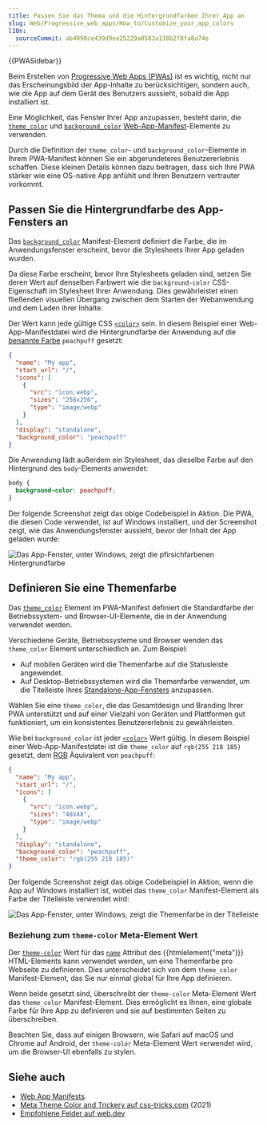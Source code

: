 ```yaml
---
title: Passen Sie das Thema und die Hintergrundfarben Ihrer App an
slug: Web/Progressive_web_apps/How_to/Customize_your_app_colors
l10n:
  sourceCommit: ab4090ce439d9ea25229a8583a138b2f8fa8a74e
---
```


{{PWASidebar}}

Beim Erstellen von [Progressive Web Apps (PWAs)](/de/docs/Web/Progressive_web_apps) ist es wichtig, nicht nur das Erscheinungsbild der App-Inhalte zu berücksichtigen, sondern auch, wie die App auf dem Gerät des Benutzers aussieht, sobald die App installiert ist.

Eine Möglichkeit, das Fenster Ihrer App anzupassen, besteht darin, die [`theme_color`](/de/docs/Web/Manifest/Reference/theme_color) und [`background_color`](/de/docs/Web/Manifest/Reference/background_color) [Web-App-Manifest](/de/docs/Web/Manifest)-Elemente zu verwenden.

Durch die Definition der `theme_color`- und `background_color`-Elemente in Ihrem PWA-Manifest können Sie ein abgerundeteres Benutzererlebnis schaffen. Diese kleinen Details können dazu beitragen, dass sich Ihre PWA stärker wie eine OS-native App anfühlt und Ihren Benutzern vertrauter vorkommt.

## Passen Sie die Hintergrundfarbe des App-Fensters an

Das [`background_color`](/de/docs/Web/Manifest/Reference/background_color) Manifest-Element definiert die Farbe, die im Anwendungsfenster erscheint, bevor die Stylesheets Ihrer App geladen wurden.

Da diese Farbe erscheint, bevor Ihre Stylesheets geladen sind, setzen Sie deren Wert auf denselben Farbwert wie die `background-color` CSS-Eigenschaft im Stylesheet Ihrer Anwendung. Dies gewährleistet einen fließenden visuellen Übergang zwischen dem Starten der Webanwendung und dem Laden ihrer Inhalte.

Der Wert kann jede gültige CSS [`<color>`](/de/docs/Web/CSS/color_value) sein. In diesem Beispiel einer Web-App-Manifestdatei wird die Hintergrundfarbe der Anwendung auf die [benannte Farbe](/de/docs/Web/CSS/named-color) `peachpuff` gesetzt:

```json
{
  "name": "My app",
  "start_url": "/",
  "icons": [
    {
      "src": "icon.webp",
      "sizes": "256x256",
      "type": "image/webp"
    }
  ],
  "display": "standalone",
  "background_color": "peachpuff"
}
```

Die Anwendung lädt außerdem ein Stylesheet, das dieselbe Farbe auf den Hintergrund des `body`-Elements anwendet:

```css
body {
  background-color: peachpuff;
}
```

Der folgende Screenshot zeigt das obige Codebeispiel in Aktion. Die PWA, die diesen Code verwendet, ist auf Windows installiert, und der Screenshot zeigt, wie das Anwendungsfenster aussieht, bevor der Inhalt der App geladen wurde:

![Das App-Fenster, unter Windows, zeigt die pfirsichfarbenen Hintergrundfarbe](./background-color-windows.png)

## Definieren Sie eine Themenfarbe

Das [`theme_color`](/de/docs/Web/Manifest/Reference/theme_color) Element im PWA-Manifest definiert die Standardfarbe der Betriebssystem- und Browser-UI-Elemente, die in der Anwendung verwendet werden.

Verschiedene Geräte, Betriebssysteme und Browser wenden das `theme_color` Element unterschiedlich an. Zum Beispiel:

- Auf mobilen Geräten wird die Themenfarbe auf die Statusleiste angewendet.
- Auf Desktop-Betriebssystemen wird die Themenfarbe verwendet, um die Titelleiste Ihres [Standalone-App-Fensters](/de/docs/Web/Progressive_web_apps/How_to/Create_a_standalone_app) anzupassen.

Wählen Sie eine `theme_color`, die das Gesamtdesign und Branding Ihrer PWA unterstützt und auf einer Vielzahl von Geräten und Plattformen gut funktioniert, um ein konsistentes Benutzererlebnis zu gewährleisten.

Wie bei `background_color` ist jeder [`<color>`](/de/docs/Web/CSS/color_value) Wert gültig. In diesem Beispiel einer Web-App-Manifestdatei ist die `theme_color` auf `rgb(255 218 185)` gesetzt, dem [RGB](/de/docs/Web/CSS/color_value/rgb) Äquivalent von `peachpuff`:

```json
{
  "name": "My app",
  "start_url": "/",
  "icons": [
    {
      "src": "icon.webp",
      "sizes": "48x48",
      "type": "image/webp"
    }
  ],
  "display": "standalone",
  "background_color": "peachpuff",
  "theme_color": "rgb(255 218 185)"
}
```

Der folgende Screenshot zeigt das obige Codebeispiel in Aktion, wenn die App auf Windows installiert ist, wobei das `theme_color` Manifest-Element als Farbe der Titelleiste verwendet wird:

![Das App-Fenster, unter Windows, zeigt die Themenfarbe in der Titelleiste](./background-theme-colors-windows.png)

### Beziehung zum `theme-color` Meta-Element Wert

Der [`theme-color`](/de/docs/Web/HTML/Element/meta/name/theme-color) Wert für das [`name`](/de/docs/Web/HTML/Element/meta/name) Attribut des {{htmlelement("meta")}} HTML-Elements kann verwendet werden, um eine Themenfarbe pro Webseite zu definieren. Dies unterscheidet sich von dem `theme_color` Manifest-Element, das Sie nur einmal global für Ihre App definieren.

Wenn beide gesetzt sind, überschreibt der `theme-color` Meta-Element Wert das `theme_color` Manifest-Element. Dies ermöglicht es Ihnen, eine globale Farbe für Ihre App zu definieren und sie auf bestimmten Seiten zu überschreiben.

Beachten Sie, dass auf einigen Browsern, wie Safari auf macOS und Chrome auf Android, der `theme-color` Meta-Element Wert verwendet wird, um die Browser-UI ebenfalls zu stylen.

## Siehe auch

- [Web App Manifests](/de/docs/Web/Manifest).
- [Meta Theme Color and Trickery auf css-tricks.com](https://css-tricks.com/meta-theme-color-and-trickery/) (2021)
- [Empfohlene Felder auf web.dev](https://web.dev/learn/pwa/web-app-manifest#recommended_fields)
